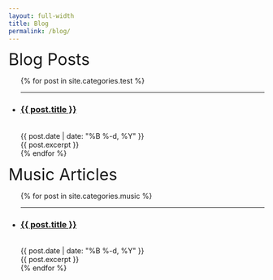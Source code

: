 ```yaml
---
layout: full-width
title: Blog
permalink: /blog/
---
```


  <span style="font-size: xx-large ;">Blog Posts</span> 
  <ul class="content-listing ">
  {% for post in site.categories.test %}      
    <li class="listing">
      <hr class="slender">
      <a href="{{ post.url | prepend: site.baseurl }}"><h3 class="contrast">{{ post.title }}</h3></a>
      <br><span class="smaller">{{ post.date | date: "%B %-d, %Y" }}</span>  <br/>
      <div>{{ post.excerpt }}</div> 
    </li>
  {% endfor %}
  </ul>  
  
  <span style="font-size: xx-large; padding-top:30px">
    Music Articles
  </span> 
  <ul class="content-listing ">
    {% for post in site.categories.music %}      
      <li class="listing">
        <hr class="slender">
        <a href="{{ post.url | prepend: site.baseurl }}"><h3 class="contrast">{{ post.title }}</h3></a>
        <br><span class="smaller">{{ post.date | date: "%B %-d, %Y" }}</span>  <br/>
        <div>{{ post.excerpt }}</div> 
      </li>
    {% endfor %}
  </ul>  

  <!--<div style="font-size:1.75em; margin-bottom:0.5cm">
  !-- <br />
  !-- <font> Contents </font>
  !-- <li><a href="#aims">Key aims</a></li>
  !-- </div> -->

  <!--<br /> this gives you a break in page --> 

  <!--<a href="https://www.remnote.io/a/test-folder/60927fe2b57ae300456f2152"><font style="font-size:1.15em"><b>Paper notes</b></font></a> -->

  <!-- I'm making notes on papers I come across that are related to MLPM in some way. **Nothing beats reading the original paper so please do that if you can** - these notes can hopefully complement that. -->
  

  <!---
bundle exec jekyll serve -w --baseurl=""
git add . && git commit -m "[...]" && git push origin master && rake
-->
   


